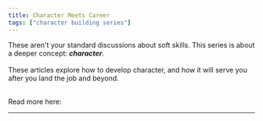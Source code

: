 ```yaml
---
title: Character Meets Career
tags: ["character building series"]
---
```


These aren't your standard discussions about soft skills. This series is about a deeper concept: **_character_**. <br> <br>
These articles explore how to develop character, and how it will serve you after you land the job and beyond.<br><br>

Read more here: 

<!--more-->

---
